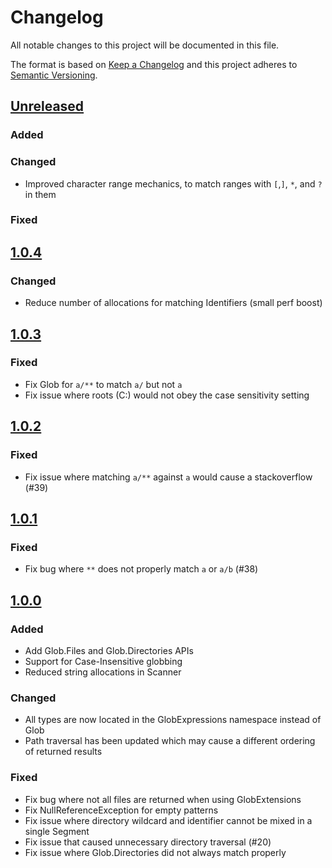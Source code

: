 # Changelog

All notable changes to this project will be documented in this file.

The format is based on [Keep a Changelog](http://keepachangelog.com/en/1.0.0/)
and this project adheres to [Semantic Versioning](http://semver.org/spec/v2.0.0.html).

## [Unreleased]
### Added

### Changed
- Improved character range mechanics, to match ranges with `[`,`]`, `*`, and `?` in them

### Fixed

## [1.0.4]
### Changed
- Reduce number of allocations for matching Identifiers (small perf boost)

## [1.0.3]
### Fixed
- Fix Glob for `a/**` to match `a/` but not `a`
- Fix issue where roots (C:) would not obey the case sensitivity setting

## [1.0.2]
### Fixed
- Fix issue where matching `a/**` against `a` would cause a stackoverflow (#39)

## [1.0.1]
### Fixed
- Fix bug where `**` does not properly match `a` or `a/b` (#38)

## [1.0.0]
### Added
- Add Glob.Files and Glob.Directories APIs
- Support for Case-Insensitive globbing
- Reduced string allocations in Scanner

### Changed
- All types are now located in the GlobExpressions namespace instead of Glob
- Path traversal has been updated which may cause a different ordering of returned results

### Fixed
- Fix bug where not all files are returned when using GlobExtensions
- Fix NullReferenceException for empty patterns
- Fix issue where directory wildcard and identifier cannot be mixed in a single Segment
- Fix issue that caused unnecessary directory traversal (#20)
- Fix issue where Glob.Directories did not always match properly

[Unreleased]: https://github.com/kthompson/glob/compare/1.0.4...HEAD
[1.0.4]: https://github.com/kthompson/glob/compare/1.0.3...1.0.4
[1.0.3]: https://github.com/kthompson/glob/compare/1.0.2...1.0.3
[1.0.2]: https://github.com/kthompson/glob/compare/1.0.1...1.0.2
[1.0.1]: https://github.com/kthompson/glob/compare/1.0.0...1.0.1
[1.0.0]: https://github.com/kthompson/glob/compare/0.4.0...1.0.0
[0.4.0]: https://github.com/kthompson/glob/compare/0.3.3...0.4.0
[0.3.3]: https://github.com/kthompson/glob/compare/0.3.2...0.3.3
[0.3.2]: https://github.com/kthompson/glob/compare/0.3.1...0.3.2
[0.3.1]: https://github.com/kthompson/glob/compare/0.3.0...0.3.1
[0.3.0]: https://github.com/kthompson/glob/compare/0.2.1...0.3.0
[0.2.1]: https://github.com/kthompson/glob/compare/0.2.0...0.2.1
[0.2.0]: https://github.com/kthompson/glob/compare/0.1.0...0.2.0

